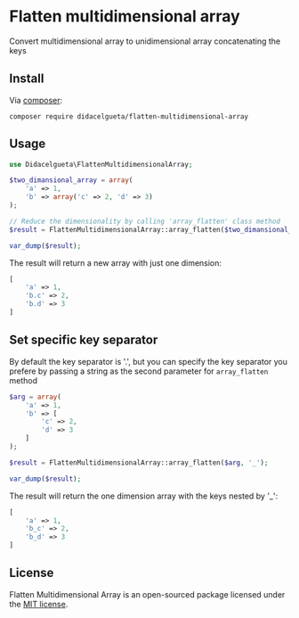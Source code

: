 # Flatten multidimensional array

Convert multidimensional array to unidimensional array concatenating the keys

## Install

Via [composer](http://getcomposer.org):

```shell
composer require didacelgueta/flatten-multidimensional-array
```

## Usage
```php
use Didacelgueta\FlattenMultidimensionalArray;

$two_dimansional_array = array(
    'a' => 1,
    'b' => array('c' => 2, 'd' => 3)
);

// Reduce the dimensionality by calling 'array_flatten' class method
$result = FlattenMultidimensionalArray::array_flatten($two_dimansional_array)

var_dump($result);
```

The result will return a new array with just one dimension:
```php
[
    'a' => 1,
    'b.c' => 2,
    'b.d' => 3
]
```
## Set specific key separator

By default the key separator is '.', but you can specify the key separator you prefere by passing a string as the second parameter for `array_flatten` method
```php
$arg = array(
    'a' => 1,
    'b' => [
        'c' => 2,
        'd' => 3
    ]
);

$result = FlattenMultidimensionalArray::array_flatten($arg, '_');

var_dump($result);
```

The result will return the one dimension array with the keys nested by '_':
```php
[
    'a' => 1,
    'b_c' => 2,
    'b_d' => 3
]
```

## License

Flatten Multidimensional Array is an open-sourced package licensed under the [MIT license](http://opensource.org/licenses/MIT).
